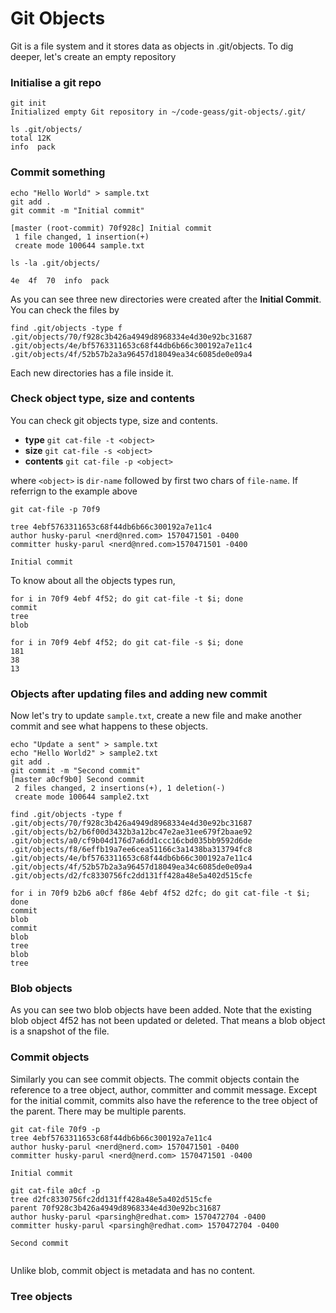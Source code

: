 # Git Objects

Git is a file system and it stores data as objects in .git/objects. To dig deeper, let's create an empty repository 

### Initialise a git repo

```
git init
Initialized empty Git repository in ~/code-geass/git-objects/.git/

ls .git/objects/
total 12K
info  pack
```
### Commit something

```
echo "Hello World" > sample.txt
git add .
git commit -m "Initial commit"

[master (root-commit) 70f928c] Initial commit
 1 file changed, 1 insertion(+)
 create mode 100644 sample.txt

ls -la .git/objects/

4e  4f  70  info  pack
```

As you can see three new directories were created after the __Initial Commit__. You can check the files by 

```
find .git/objects -type f
.git/objects/70/f928c3b426a4949d8968334e4d30e92bc31687
.git/objects/4e/bf5763311653c68f44db6b66c300192a7e11c4
.git/objects/4f/52b57b2a3a96457d18049ea34c6085de0e09a4
```
Each new directories has a file inside it.

### Check object type, size and contents

You can check git objects type, size and contents. 
- __type__ `git cat-file -t <object>`
- __size__ `git cat-file -s <object>`
- __contents__ `git cat-file -p <object>`

where `<object>` is `dir-name` followed by first two chars of `file-name`. If referrign to the example above 

```
git cat-file -p 70f9

tree 4ebf5763311653c68f44db6b66c300192a7e11c4
author husky-parul <nerd@nred.com> 1570471501 -0400
committer husky-parul <nerd@nred.com>1570471501 -0400

Initial commit

```

To know about all the objects types run,

```
for i in 70f9 4ebf 4f52; do git cat-file -t $i; done
commit
tree
blob

for i in 70f9 4ebf 4f52; do git cat-file -s $i; done
181
38
13

```

### Objects after updating files and adding new commit

Now let's try to update `sample.txt`, create a new file and make another commit and see what happens to these objects.

```
echo "Update a sent" > sample.txt
echo "Hello World2" > sample2.txt
git add .
git commit -m "Second commit"
[master a0cf9b0] Second commit
 2 files changed, 2 insertions(+), 1 deletion(-)
 create mode 100644 sample2.txt

find .git/objects -type f
.git/objects/70/f928c3b426a4949d8968334e4d30e92bc31687
.git/objects/b2/b6f00d3432b3a12bc47e2ae31ee679f2baae92
.git/objects/a0/cf9b04d176d7a6dd1ccc16cbd035bb9592d6de
.git/objects/f8/6effb19a7ee6cea51166c3a1438ba313794fc8
.git/objects/4e/bf5763311653c68f44db6b66c300192a7e11c4
.git/objects/4f/52b57b2a3a96457d18049ea34c6085de0e09a4
.git/objects/d2/fc8330756fc2dd131ff428a48e5a402d515cfe

for i in 70f9 b2b6 a0cf f86e 4ebf 4f52 d2fc; do git cat-file -t $i; done
commit
blob
commit
blob
tree
blob
tree

```
### Blob objects
As you can see two blob objects have been added. Note that the existing blob object 4f52 has not been updated or deleted. That means a blob object is a snapshot of the file.

### Commit objects
Similarly you can see commit objects. The commit objects contain the reference to a tree object, author, committer and commit message. Except for the initial commit, commits also have the reference to the tree object of the parent. There may be multiple parents. 

```
git cat-file 70f9 -p
tree 4ebf5763311653c68f44db6b66c300192a7e11c4
author husky-parul <nerd@nerd.com> 1570471501 -0400
committer husky-parul <nerd@nerd.com> 1570471501 -0400

Initial commit

git cat-file a0cf -p
tree d2fc8330756fc2dd131ff428a48e5a402d515cfe
parent 70f928c3b426a4949d8968334e4d30e92bc31687
author husky-parul <parsingh@redhat.com> 1570472704 -0400
committer husky-parul <parsingh@redhat.com> 1570472704 -0400

Second commit


```

Unlike blob, commit object is metadata and has no content.

### Tree objects





